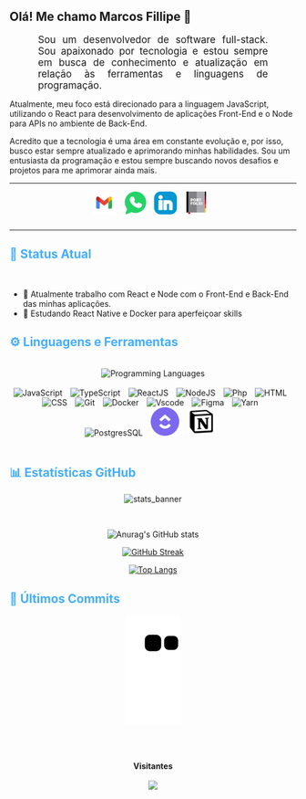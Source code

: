 ## Olá! Me chamo Marcos Fillipe 👋

<p align:"center" style="text-align: justify; margin: 0 50px; font-size: 17px;" >
Sou um desenvolvedor de software full-stack. Sou apaixonado por tecnologia e estou sempre em busca de conhecimento e atualização em relação às ferramentas e linguagens de programação.

Atualmente, meu foco está direcionado para a linguagem JavaScript, utilizando o React para desenvolvimento de aplicações Front-End e o Node para APIs no ambiente de Back-End.

Acredito que a tecnologia é uma área em constante evolução e, por isso, busco estar sempre atualizado e aprimorando minhas habilidades. Sou um entusiasta da programação e estou sempre buscando novos desafios e projetos para me aprimorar ainda mais.
</p> 

---

<div align="center">
  
<a href = "mailto:marcosfillipebezerra@gmail.com" target="_blank"><img style="margin: 0 10px 10px 0;" src="./img/gmail.svg" alt="gmail" width="40px"></a>
<a href = "https://api.whatsapp.com/send?phone=5585998434068" target="_blank"><img style="margin: 0 10px 10px 0;" src="./img/whatsapp.svg" alt="gmail" width="40px"></a>
<a href="https://www.linkedin.com/in/marcos-fillipe-bezerra" target="_blank"><img style="margin: 0 10px 10px 0;" src="./img/linkedin2.svg" alt="linkedin" width="40px"></a> 
<a href="https://night-glitter-fd8.notion.site/Marcos-Fillipe-Portfolio-a316c2876b394c948a2badf151c323da" target="_blank"><img style="margin: 0 10px 10px 0;" src="./img/portfolio.svg" alt="linkedin" width="40px"></a> 

</div>

---

<h2 style="color: #44AEFB">📌 Status Atual </h2>

<br>

- 🔭 Atualmente trabalho com React e Node com o Front-End e Back-End das minhas aplicações. 
- 🌱 Estudando React Native e Docker para aperfeiçoar skills

##

<h2 style="color: #44AEFB">⚙️ Linguagens e Ferramentas</h2>
<div align="center" style="display:block;">
<br>
    <img width="100px" alt="Programming Languages" src="https://user-images.githubusercontent.com/78341798/194531121-47b0119a-ce00-439d-b586-125f86acb098.png"/> 
<br>
</div>
<br>

<div align="center">
  
<img  alt="JavaScript" height="50px" style="padding-right:10px;" src="https://cdn.jsdelivr.net/gh/devicons/devicon/icons/javascript/javascript-plain.svg"/>
<img  alt="TypeScript" height="50px" style="padding-right:10px; ;" src="https://cdn.jsdelivr.net/gh/devicons/devicon/icons/typescript/typescript-plain.svg"/>
<img  alt="ReactJS" height="50px" style="padding-right:10px;" src="https://cdn.jsdelivr.net/gh/devicons/devicon/icons/react/react-original.svg" />
<img  alt="NodeJS" height="50px" style="padding-right:10px;" src="https://cdn.jsdelivr.net/gh/devicons/devicon/icons/nodejs/nodejs-original.svg"/>
<img  alt="Php" height="50px" style="padding-right:10px;" src="https://cdn.jsdelivr.net/gh/devicons/devicon/icons/php/php-original.svg"/>
<img  alt="HTML" height="50px" style="padding-right:10px;" src="https://cdn.jsdelivr.net/gh/devicons/devicon/icons/html5/html5-original.svg"/>
<img  alt="CSS" height="50px" style="padding-right:10px;" src="https://cdn.jsdelivr.net/gh/devicons/devicon/icons/css3/css3-original.svg"/>
<img  alt="Git" height="50px" style="padding-right:10px;" src="https://cdn.jsdelivr.net/gh/devicons/devicon/icons/git/git-original.svg"/>
<img  alt="Docker" height="50px" style="padding-right:10px;" src="https://cdn.jsdelivr.net/gh/devicons/devicon/icons/docker/docker-plain-wordmark.svg"/>
<img  alt="Vscode" height="50px" style="padding-right:10px;"src="https://cdn.jsdelivr.net/gh/devicons/devicon/icons/vscode/vscode-original.svg"/>
<img  alt="Figma" height="50px" style="padding-right:10px;" src="https://cdn.jsdelivr.net/gh/devicons/devicon/icons/figma/figma-original.svg"/> 
<img  alt="Yarn" height="50px" style="padding-right:10px;" src="https://cdn.jsdelivr.net/gh/devicons/devicon/icons/yarn/yarn-original.svg"/>
<img  alt="PostgresSQL" height="50px" style="padding-right:10px;" src="https://cdn.jsdelivr.net/gh/devicons/devicon/icons/postgresql/postgresql-plain-wordmark.svg"/> 
<img  alt="ClickUp" height="50px" style="padding-right:10px;" src="./img/clickup.svg"/>
<img  alt="Notion" height="50px" style="padding-right:10px;" src="./img/notion.svg"/>

</div>

<br>

<h2 style="color: #44AEFB">📊 Estatísticas GitHub</h2>

<div align="center" height="50%">

![stats_banner](https://user-images.githubusercontent.com/78341798/194534778-d662496c-ae00-4e8d-ae9b-b90912054e7f.gif)

<br>
  
  
</div>

<div align="center">


![Anurag's GitHub stats](https://github-readme-stats.vercel.app/api?username=marcosfillipe&locale=pt-BR&show_icons=true&count_private=true&theme=algolia&border_radius=20)

[![GitHub Streak](https://streak-stats.demolab.com?user=marcosfillipe&count_private=true&theme=algolia&border_radius=20&locale=pt_BR&date_format=j%20M%5B%20Y%5D&fire=EB0404&currStreakNum=CF4A4A&ring=EB7023)](https://git.io/streak-stats)

[![Top Langs](https://github-readme-stats.vercel.app/api/top-langs/?username=marcosfillipe&locale=pt-BR&layout=compact&theme=algolia&border_radius=20)](https://github.com/anuraghazra/github-readme-stats)

</div>

<h2 style="color: #44AEFB">🚀 Últimos Commits </h2>

<div align="center">

![snake gif](https://github.com/marcosfillipe/marcosfillipe/blob/output/github-contribution-grid-snake.svg)

</div>
  
##

<div align="center">
<br><p align="centre"><b>Visitantes</b></p>  
<p align="center"><img align="center" src="https://profile-counter.glitch.me/{marcosfillipe}/count.svg" /></p> 
<br>
</div>

